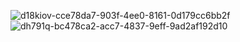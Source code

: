 ![d18kiov-cce78da7-903f-4ee0-8161-0d179cc6bb2f](https://github.com/user-attachments/assets/53dc59bf-fd87-4008-bcb2-9e01b4c7afac)
![dh791q-bc478ca2-acc7-4837-9eff-9ad2af192d10](https://github.com/user-attachments/assets/04bf33ba-9411-4409-8c30-916915bb7051)
